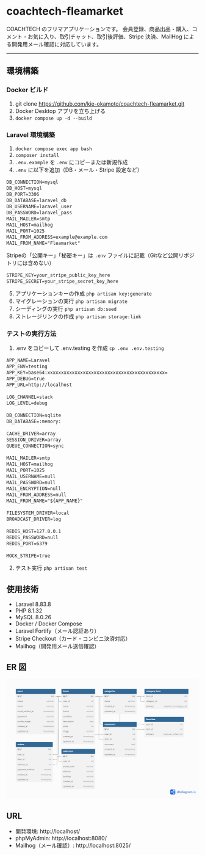 # coachtech-fleamarket

COACHTECH のフリマアプリケーションです。
会員登録、商品出品・購入、コメント・お気に入り、取引チャット、取引後評価、Stripe 決済、MailHog による開発用メール確認に対応しています。

---

## 環境構築

### Docker ビルド

1. git clone https://github.com/kie-okamoto/coachtech-fleamarket.git
2. Docker Desktop アプリを立ち上げる
3. `docker compose up -d --build`

### Laravel 環境構築

1. `docker compose exec app bash`
2. `composer install`
3. `.env.example` を `.env` にコピーまたは新規作成
4. `.env` に以下を追加（DB・メール・Stripe 設定など）

```env
DB_CONNECTION=mysql
DB_HOST=mysql
DB_PORT=3306
DB_DATABASE=laravel_db
DB_USERNAME=laravel_user
DB_PASSWORD=laravel_pass
MAIL_MAILER=smtp
MAIL_HOST=mailhog
MAIL_PORT=1025
MAIL_FROM_ADDRESS=example@example.com
MAIL_FROM_NAME="Fleamarket"
```

Stripeの「公開キー」「秘密キー」は `.env` ファイルに記載（Gitなど公開リポジトリには含めない）
```env
STRIPE_KEY=your_stripe_public_key_here
STRIPE_SECRET=your_stripe_secret_key_here
```

5. アプリケーションキーの作成 `php artisan key:generate`
6. マイグレーションの実行 `php artisan migrate`
7. シーディングの実行 `php artisan db:seed`
8. ストレージリンクの作成 `php artisan storage:link`

### テストの実行方法

1. .env をコピーして .env.testing を作成 `cp .env .env.testing`

```env
APP_NAME=Laravel
APP_ENV=testing
APP_KEY=base64:xxxxxxxxxxxxxxxxxxxxxxxxxxxxxxxxxxxxxxxxxxx=
APP_DEBUG=true
APP_URL=http://localhost

LOG_CHANNEL=stack
LOG_LEVEL=debug

DB_CONNECTION=sqlite
DB_DATABASE=:memory:

CACHE_DRIVER=array
SESSION_DRIVER=array
QUEUE_CONNECTION=sync

MAIL_MAILER=smtp
MAIL_HOST=mailhog
MAIL_PORT=1025
MAIL_USERNAME=null
MAIL_PASSWORD=null
MAIL_ENCRYPTION=null
MAIL_FROM_ADDRESS=null
MAIL_FROM_NAME="${APP_NAME}"

FILESYSTEM_DRIVER=local
BROADCAST_DRIVER=log

REDIS_HOST=127.0.0.1
REDIS_PASSWORD=null
REDIS_PORT=6379

MOCK_STRIPE=true
```

2. テスト実行 `php artisan test`

## 使用技術

- Laravel 8.83.8
- PHP 8.1.32
- MySQL 8.0.26
- Docker / Docker Compose
- Laravel Fortify（メール認証あり）
- Stripe Checkout（カード・コンビニ決済対応）
- Mailhog（開発用メール送信確認）

## ER 図

![ER図](./er.png)

## URL

- 開発環境: http://localhost/
- phpMyAdmin: http://localhost:8080/
- Mailhog（メール確認）: http://localhost:8025/
